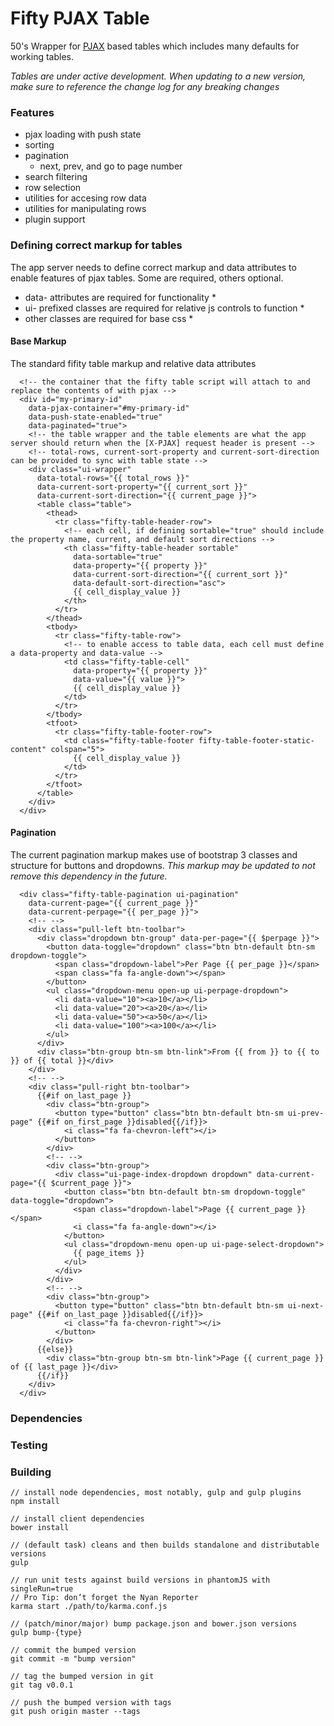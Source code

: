 # Fifty PJAX Table

50's Wrapper for [PJAX](https://github.com/defunkt/jquery-pjax) based tables which includes many defaults for 
working tables.

*Tables are under active development. When updating to a new version, make sure to reference the change log for any breaking changes*

### Features
  - pjax loading with push state
  - sorting
  - pagination
    - next, prev, and go to page number
  - search filtering
  - row selection
  - utilities for accesing row data
  - utilities for manipulating rows
  - plugin support

### Defining correct markup for tables
The app server needs to define correct markup and data attributes 
to enable features of pjax tables. Some are required, others optional.

* data- attributes are required for functionality *
* ui- prefixed classes are required for relative js controls to function *
* other classes are required for base css *

#### Base Markup
The standard fifity table markup and relative data attributes
```
  <!-- the container that the fifty table script will attach to and replace the contents of with pjax -->
  <div id="my-primary-id" 
    data-pjax-container="#my-primary-id" 
    data-push-state-enabled="true" 
    data-paginated="true">
    <!-- the table wrapper and the table elements are what the app server should return when the [X-PJAX] request header is present -->
    <!-- total-rows, current-sort-property and current-sort-direction can be provided to sync with table state -->
    <div class="ui-wrapper" 
      data-total-rows="{{ total_rows }}" 
      data-current-sort-property="{{ current_sort }}"
      data-current-sort-direction="{{ current_page }}">
      <table class="table">
        <thead>
          <tr class="fifty-table-header-row">
            <!-- each cell, if defining sortable="true" should include the property name, current, and default sort directions -->
            <th class="fifty-table-header sortable" 
              data-sortable="true"
              data-property="{{ property }}" 
              data-current-sort-direction="{{ current_sort }}" 
              data-default-sort-direction="asc">
              {{ cell_display_value }}
            </th>
          </tr>
        </thead>
        <tbody>
          <tr class="fifty-table-row">
            <!-- to enable access to table data, each cell must define a data-property and data-value -->
            <td class="fifty-table-cell" 
              data-property="{{ property }}" 
              data-value="{{ value }}">
              {{ cell_display_value }}
            </td>
          </tr>
        </tbody>
        <tfoot>
          <tr class="fifty-table-footer-row">
            <td class="fifty-table-footer fifty-table-footer-static-content" colspan="5">
              {{ cell_display_value }}
            </td>
          </tr>
        </tfoot>
      </table>
    </div>
  </div>
```

#### Pagination
The current pagination markup makes use of bootstrap 3 classes and structure for buttons and dropdowns.
*This markup may be updated to not remove this dependency in the future.*
```
  <div class="fifty-table-pagination ui-pagination" 
    data-current-page="{{ current_page }}" 
    data-current-perpage="{{ per_page }}">
    <!-- -->
    <div class="pull-left btn-toolbar">
      <div class="dropdown btn-group" data-per-page="{{ $perpage }}">
        <button data-toggle="dropdown" class="btn btn-default btn-sm dropdown-toggle">
          <span class="dropdown-label">Per Page {{ per_page }}</span>
          <span class="fa fa-angle-down"></span>
        </button>
        <ul class="dropdown-menu open-up ui-perpage-dropdown">
          <li data-value="10"><a>10</a></li>
          <li data-value="20"><a>20</a></li>
          <li data-value="50"><a>50</a></li>
          <li data-value="100"><a>100</a></li>
        </ul>
      </div>
      <div class="btn-group btn-sm btn-link">From {{ from }} to {{ to }} of {{ total }}</div>
    </div>
    <!-- -->
    <div class="pull-right btn-toolbar">
      {{#if on_last_page }}
        <div class="btn-group">
          <button type="button" class="btn btn-default btn-sm ui-prev-page" {{#if on_first_page }}disabled{{/if}}>
            <i class="fa fa-chevron-left"></i>
          </button>
        </div>
        <!-- -->
        <div class="btn-group">
          <div class="ui-page-index-dropdown dropdown" data-current-page="{{ $current_page }}">
            <button class="btn btn-default btn-sm dropdown-toggle" data-toggle="dropdown">
              <span class="dropdown-label">Page {{ current_page }}</span>
              <i class="fa fa-angle-down"></i>
            </button>
            <ul class="dropdown-menu open-up ui-page-select-dropdown">
              {{ page_items }}
            </ul>
          </div>
        </div>
        <!-- -->
        <div class="btn-group">
          <button type="button" class="btn btn-default btn-sm ui-next-page" {{#if on_last_page }}disabled{{/if}}>
            <i class="fa fa-chevron-right"></i>
          </button>
        </div>
      {{else}}
        <div class="btn-group btn-sm btn-link">Page {{ current_page }} of {{ last_page }}</div>
      {{/if}}
    </div>
  </div>
```

### Dependencies

### Testing

### Building
    // install node dependencies, most notably, gulp and gulp plugins
    npm install

    // install client dependencies
    bower install

    // (default task) cleans and then builds standalone and distributable versions
    gulp

    // run unit tests against build versions in phantomJS with singleRun=true 
    // Pro Tip: don’t forget the Nyan Reporter
    karma start ./path/to/karma.conf.js

    // (patch/minor/major) bump package.json and bower.json versions
    gulp bump-{type}

    // commit the bumped version
    git commit -m "bump version"

    // tag the bumped version in git
    git tag v0.0.1

    // push the bumped version with tags
    git push origin master --tags
